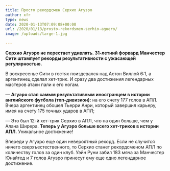 ```yaml
---
title: Просто рекордсмен Серхио Агуэро
author: xfr
type: news
date: 2020-01-13T07:09:08+00:00
url: /2020/01/13/prosto-rekordsmen-serhio-aguero/
image: /uploads/large-1.jpg

---
```

**Серхио Агуэро не перестает удивлять. 31-летний форвард Манчестер Сити штампует рекорды результативности с ужасающей регулярностью.**

В воскресенье Сити в гостях поиздевался над Астон Виллой 6:1, а аргентинец сделал хет-трик. И сразу два достижения легендарных мастеров атаки пали к его ногам.

&#8212; **Агуэро стал самым результативным иностранцем в истории английского футбола (топ-дивизион):** на его счету 177 голов в АПЛ. Вчера аргентинец обошел Тьерри Анри, который завершил карьеру, имея на счету 175 точных ударов в АПЛ;

&#8212; Это был 12-й хет-трик Серхио в АПЛ, что на один больше, чем у Алана Ширера. **Теперь у Агуэро больше всего хет-триков в истории АПЛ.** Уникальное достижение!

Впереди у Агуэро еще один невероятный рекорд. Если не случится ничего сверхъестественного, то Серхио станет рекордсменом АПЛ по количеству голов за один клуб. Уэйн Руни забил 183 мяча за Манчестер Юнайтед и 7 голов Агуэро принесут ему еще одно легендарное достижение.